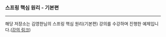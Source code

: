 ### 스프링 핵심 원리 - 기본편
*** 
해당 저장소는 김영한님의 스프링 핵심 원리(기본편) 강의를 수강하며 진행한 예제입니다.([강의 링크](https://www.inflearn.com/course/%EC%8A%A4%ED%94%84%EB%A7%81-%ED%95%B5%EC%8B%AC-%EC%9B%90%EB%A6%AC-%EA%B8%B0%EB%B3%B8%ED%8E%B8))